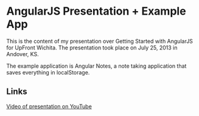 # AngularJS Presentation + Example App

This is the content of my presentation over Getting Started with AngularJS for UpFront Wichita. The presentation took place on July 25, 2013 in Andover, KS.

The example application is Angular Notes, a note taking application that saves everything in localStorage.

## Links

[Video of presentation on YouTube](https://www.youtube.com/watch?v=dngYJutckvg)
